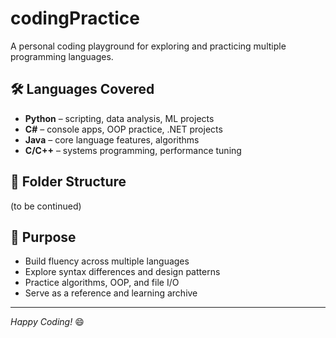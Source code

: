 # codingPractice

A personal coding playground for exploring and practicing multiple programming languages.

## 🛠 Languages Covered

- **Python** – scripting, data analysis, ML projects
- **C#** – console apps, OOP practice, .NET projects
- **Java** – core language features, algorithms
- **C/C++** – systems programming, performance tuning

## 📁 Folder Structure
(to be continued)


## 📌 Purpose

- Build fluency across multiple languages
- Explore syntax differences and design patterns
- Practice algorithms, OOP, and file I/O
- Serve as a reference and learning archive

---
*Happy Coding!* 😄
